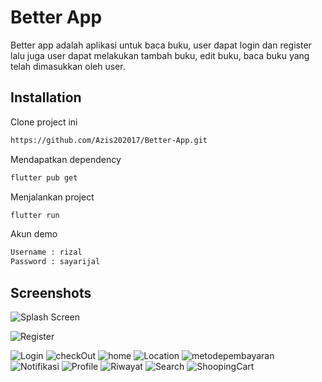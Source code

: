 # Better App

Better app adalah aplikasi untuk baca buku, user dapat login dan register  lalu juga user dapat melakukan tambah buku, edit buku, baca buku yang telah dimasukkan oleh user.

## Installation

Clone project ini

```bash
https://github.com/Azis202017/Better-App.git
```

Mendapatkan dependency

```bash
flutter pub get
```

Menjalankan project

```bash
flutter run
```

Akun demo

```bash
Username : rizal
Password : sayarijal
```

## Screenshots

![Splash Screen](assets/Screenshot/SplashScreen.png)

![Register](assets/Screenshot/RegisterScreen.png)

![Login](assets/Screenshot/LoginScreen.png)
![checkOut](assets/Screenshot/checkOutScreen.png)
![home](assets/Screenshot/HomeScreen.png)
![Location](assets/Screenshot/LocationScreen.png)
![metodepembayaran](assets/Screenshot/metodePembayaran.png)
![Notifikasi](assets/Screenshot/NotifikasiScreen.png)
![Profile](assets/Screenshot/ProfileScreen.png)
![Riwayat](assets/Screenshot/RiwayatScreen.png)
![Search](assets/Screenshot/SearchScreen.png)
![ShoopingCart](assets/Screenshot/ShoppingCartScreen.png)
